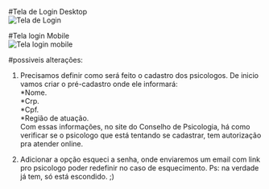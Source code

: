 #Tela de Login Desktop  
![Tela de Login](https://user-images.githubusercontent.com/32306887/84700410-7b936a80-af29-11ea-93e9-219b656a24dc.PNG)


#Tela login Mobile  
![Tela login mobile](https://user-images.githubusercontent.com/32306887/84700848-4c312d80-af2a-11ea-8727-33fe82ed14d1.PNG)


#possiveis alterações:
1. Precisamos definir como será feito o cadastro dos psicologos. De inicio vamos criar o pré-cadastro onde ele informará:  
 *Nome.   
 *Crp.  
 *Cpf.  
 *Região de atuação.  
Com essas informações, no site do Conselho de Psicologia, há como verificar se o psicologo que está tentando se cadastrar, tem autorização pra atender online.

2. Adicionar a opção esqueci a senha, onde enviaremos um email com link pro psicologo poder redefinir no caso de esquecimento. Ps: na verdade já tem, só está escondido. ;)
